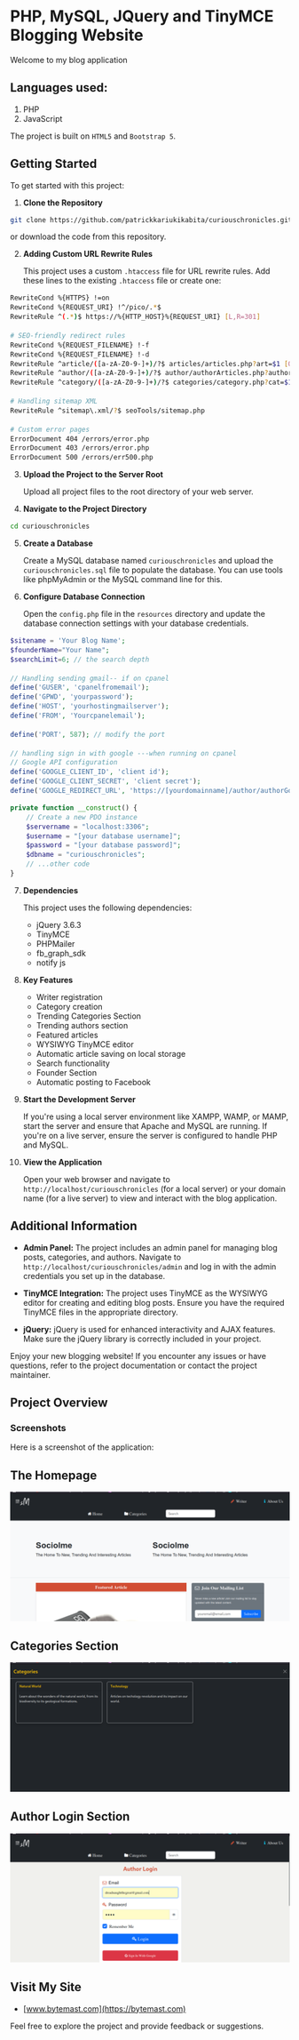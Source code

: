
# PHP, MySQL, JQuery and TinyMCE Blogging Website
Welcome to my blog application

## Languages used:
1. PHP
2. JavaScript

The project is built on `HTML5` and `Bootstrap 5`.

## Getting Started

To get started with this project:

1. **Clone the Repository**
```bash
git clone https://github.com/patrickkariukikabita/curiouschronicles.git
```
or download the code from this repository.

2. **Adding Custom URL Rewrite Rules**

    This project uses a custom `.htaccess` file for URL rewrite rules. Add these lines to the existing `.htaccess` file or create one:

```bash
RewriteCond %{HTTPS} !=on
RewriteCond %{REQUEST_URI} !^/pico/.*$
RewriteRule ^(.*)$ https://%{HTTP_HOST}%{REQUEST_URI} [L,R=301]

# SEO-friendly redirect rules
RewriteCond %{REQUEST_FILENAME} !-f
RewriteCond %{REQUEST_FILENAME} !-d
RewriteRule ^article/([a-zA-Z0-9-]+)/?$ articles/articles.php?art=$1 [QSA,L]
RewriteRule ^author/([a-zA-Z0-9-]+)/?$ author/authorArticles.php?author=$1 [QSA,L]
RewriteRule ^category/([a-zA-Z0-9-]+)/?$ categories/category.php?cat=$1 [QSA,L]

# Handling sitemap XML
RewriteRule ^sitemap\.xml/?$ seoTools/sitemap.php

# Custom error pages
ErrorDocument 404 /errors/error.php
ErrorDocument 403 /errors/error.php
ErrorDocument 500 /errors/err500.php
```

3. **Upload the Project to the Server Root**

    Upload all project files to the root directory of your web server.

4. **Navigate to the Project Directory**

```bash
cd curiouschronicles
```

5. **Create a Database**

    Create a MySQL database named `curiouschronicles` and upload the `curiouschronicles.sql` file to populate the database. You can use tools like phpMyAdmin or the MySQL command line for this.

6. **Configure Database Connection**

    Open the `config.php` file in the `resources` directory and update the database connection settings with your database credentials.

```php
$sitename = 'Your Blog Name';
$founderName="Your Name";
$searchLimit=6; // the search depth

// Handling sending gmail-- if on cpanel 
define('GUSER', 'cpanelfromemail');
define('GPWD', 'yourpassword');
define('HOST', 'yourhostingmailserver');
define('FROM', 'Yourcpanelemail');

define('PORT', 587); // modify the port

// handling sign in with google ---when running on cpanel
// Google API configuration
define('GOOGLE_CLIENT_ID', 'client id');
define('GOOGLE_CLIENT_SECRET', 'client secret');
define('GOOGLE_REDIRECT_URL', 'https://[yourdomainname]/author/authorGoogleWaiting.php');
```

```php
private function __construct() {
    // Create a new PDO instance
    $servername = "localhost:3306";
    $username = "[your database username]";
    $password = "[your database password]";
    $dbname = "curiouschronicles";
    // ...other code
}
```

7. **Dependencies**

    This project uses the following dependencies:
    - jQuery 3.6.3
    - TinyMCE
    - PHPMailer
    - fb_graph_sdk
    - notify js

8. **Key Features**

    - Writer registration
    - Category creation
    - Trending Categories Section
    - Trending authors section
    - Featured articles
    - WYSIWYG TinyMCE editor
    - Automatic article saving on local storage 
    - Search functionality
    - Founder Section
    - Automatic posting to Facebook

9. **Start the Development Server**

    If you're using a local server environment like XAMPP, WAMP, or MAMP, start the server and ensure that Apache and MySQL are running. If you're on a live server, ensure the server is configured to handle PHP and MySQL.

10. **View the Application**

    Open your web browser and navigate to `http://localhost/curiouschronicles` (for a local server) or your domain name (for a live server) to view and interact with the blog application.

## Additional Information

- **Admin Panel:** The project includes an admin panel for managing blog posts, categories, and authors. Navigate to `http://localhost/curiouschronicles/admin` and log in with the admin credentials you set up in the database.

- **TinyMCE Integration:** The project uses TinyMCE as the WYSIWYG editor for creating and editing blog posts. Ensure you have the required TinyMCE files in the appropriate directory.

- **jQuery:** jQuery is used for enhanced interactivity and AJAX features. Make sure the jQuery library is correctly included in your project.

Enjoy your new blogging website! If you encounter any issues or have questions, refer to the project documentation or contact the project maintainer.

## Project Overview

### Screenshots

Here is a screenshot of the application:
## The Homepage
![Homepage](resources/home.png)
## Categories Section
![Categories](resources/category.png)
## Author Login Section
![Author Login](resources/author_login.png)

## Visit My Site

- [www.bytemast.com](https://bytemast.com)

Feel free to explore the project and provide feedback or suggestions.
